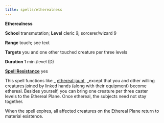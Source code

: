 ```yaml
---
title: spells/etherealness
---
```

 **Etherealness**

**School** transmutation; **Level** cleric 9, sorcerer/wizard 9

**Range** touch; see text

**Targets** you and one other touched creature per three levels

**Duration** 1 min./level (D)

**[Spell Resistance](../glossary#_spell-resistance)** yes

This spell functions like _ [ethereal jaunt](etherealJaunt#_ethereal-jaunt), _except that you and other willing creatures joined by linked hands (along with their equipment) become ethereal. Besides yourself, you can bring one creature per three caster levels to the Ethereal Plane. Once ethereal, the subjects need not stay together.

When the spell expires, all affected creatures on the Ethereal Plane return to material existence.

